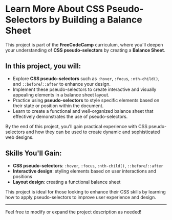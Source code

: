 # Learn More About CSS Pseudo-Selectors by Building a Balance Sheet

This project is part of the **FreeCodeCamp** curriculum, where you'll deepen your understanding of **CSS pseudo-selectors** by creating a **Balance Sheet**.

## In this project, you will:
- Explore **CSS pseudo-selectors** such as `:hover`, `:focus`, `:nth-child()`, and `::before`/`::after` to enhance your design.
- Implement these pseudo-selectors to create interactive and visually appealing elements in a balance sheet layout.
- Practice using **pseudo-selectors** to style specific elements based on their state or position within the document.
- Learn to create a functional and well-organized balance sheet that effectively demonstrates the use of pseudo-selectors.

By the end of this project, you'll gain practical experience with CSS pseudo-selectors and how they can be used to create dynamic and sophisticated web designs.

## Skills You'll Gain:
- **CSS pseudo-selectors**: `:hover`, `:focus`, `:nth-child()`, `::before`/`::after`
- **Interactive design**: styling elements based on user interactions and positions
- **Layout design**: creating a functional balance sheet

This project is ideal for those looking to enhance their CSS skills by learning how to apply pseudo-selectors to improve user experience and design.

---

Feel free to modify or expand the project description as needed!
